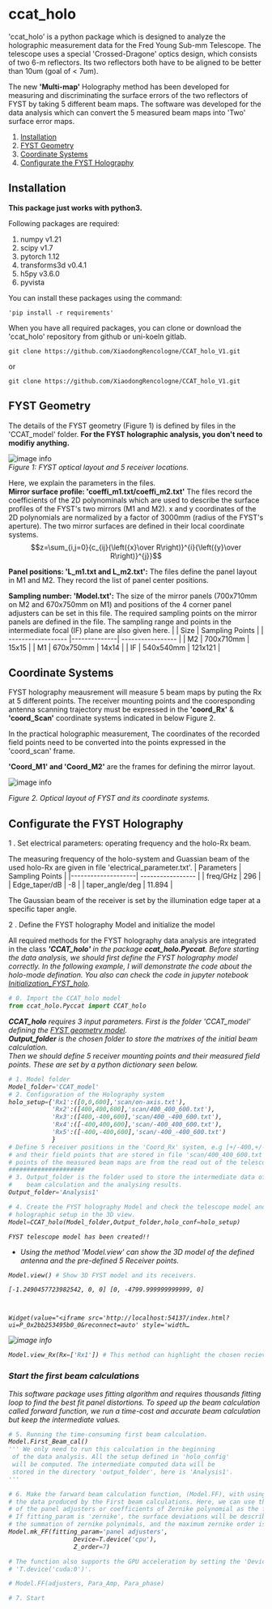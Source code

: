 # ccat_holo

'ccat_holo' is a python package which is designed to analyze the holographic measurement data for the Fred Young Sub-mm Telescope. The telescope uses a special 'Crossed-Dragone' optics design, which consists of two 6-m reflectors. Its two reflectors both have to be aligned to be better than 10um (goal of < 7um). 

The new **'Multi-map'** Holography method has been developed for measuring and discriminating the surface errors of the two reflectors of FYST by taking 5 different beam maps. The software was developed for the data analysis which can convert the 5 measured beam maps into 'Two' surface error maps.

1. [Installation](#Installation)
2. [FYST Geometry](#FYST-Geometry)
3. [Coordinate Systems](#Coordinate-Systems)
4. [Configurate the FYST Holography](#Configurate-the-FYST-Holographic-System)

## Installation
**This package just works with python3.**

Following packages are required:
1. numpy v1.21
2. scipy v1.7
3. pytorch 1.12
4. transforms3d v0.4.1
5. h5py v3.6.0
6. pyvista

You can install these packages using the command:  
```shell
'pip install -r requirements' 
``` 
When you have all required packages, you can clone or download the 'ccat_holo' repository from github or uni-koeln gitlab.  
```shell
git clone https://github.com/XiaodongRencologne/CCAT_holo_V1.git
```
or
```shell
git clone https://github.com/XiaodongRencologne/CCAT_holo_V1.git
```

## FYST Geometry
The details of the FYST geometry (Figure 1) is defined by files in the 'CCAT_model' folder. **For the FYST holographic analysis, you don't need to modifiy anything.**

![image info](pictures/FYST_model1.png)  
*Figure 1: FYST optical layout and 5 receiver locations.*

Here, we explain the parameters in the files.  
**Mirror surface profile: 'coeffi_m1.txt/coeffi_m2.txt'**
The files record the coefficients of the 2D polynominals which are used to describe the surface profiles of the FYST's two mirrors (M1 and M2). x and y coordinates of the 2D polynomials are normalized by a factor of 3000mm (radius of the FYST's aperture). The two mirror surfaces are defined in their local coordinate systems.   
$$z=\sum_{i,j=0}{c_{ij}{\left({x}\over R\right)}^{i}{\left({y}\over R\right)}^{j}}$$

**Panel positions: 'L_m1.txt and L_m2.txt':**
The files define the panel layout in M1 and M2. They record the list of panel center positions. 

**Sampling number: 'Model.txt':**
The size of the mirror panels (700x710mm on M2 and 670x750mm on M1) and positions of the 4 corner panel adjusters can be set in this file.  The required sampling points on the mirror panels are defined in the file. The sampling range and points in the intermediate focal (IF) plane are also given here. 
|                    |  Size        |  Sampling Points  |
| ------------------ |--------------| ----------------- |
| M2                 | 700x710mm    | 15x15             |
| M1                 | 670x750mm    | 14x14             |
| IF                 | 540x540mm    | 121x121           |

## Coordinate Systems


FYST holography meausrement will measure 5 beam maps by puting the Rx at 5 different points. The receiver mounting points and the cooresponding antenna scanning trajectory must be expressed in the **'coord_Rx'** & **'coord_Scan'** coordinate systems indicated in below Figure 2.

In the practical holographic measurement, The coordinates of the recorded field points need to be converted into the points expressed in the 'coord_scan' frame.

**'Coord_M1' and 'Coord_M2'** are the frames for defining the mirror layout.

![image info](pictures/FYST_optics.png)

*Figure 2. Optical layout of FYST and its coordinate systems.*


## Configurate the FYST Holography


1 . Set electrical parameters: operating frequency and the holo-Rx beam.


The measuring frequency of the holo-system and Guassian beam of the used holo-Rx are given in file 'electrical_parameter.txt'.
|  Parameters        |  Sampling Points  |
|--------------------| ----------------- |
| freq/GHz           | 296               |
| Edge_taper/dB      | -8                |
| taper_angle/deg    | 11.894            |

The Gaussian beam of the receiver is set by the illumination edge taper at a specific taper angle. 

2 . Define the FYST holography Model and initialize the model

All required methods for the FYST holography data analysis are integrated in the class <em>**'CCAT_holo'**<em> in the package <em>**ccat_holo.Pyccat**<em>. Before starting the data analysis, we should first define the FYST holography model correctly. In the following example, I will demonstrate the code about the holo-mode defination. You also can check the code in jupyter notebook [Initialization_FYST_holo](examples/1_initialization.ipynb).


```python
# 0. Import the CCAT_holo model
from ccat_holo.Pyccat import CCAT_holo
```

<em>**CCAT_holo**<em> requires 3 input parameters. First is the folder 'CCAT_model' defining the [FYST geometry model](#fyst-geometry).  
<em>**Output_folder**<em> is the chosen folder to store the matrixes of the initial beam calculation.  
Then we should define 5 receiver mounting points and their measured field points. These are set by a python dictionary seen below.


```python
# 1. Model folder
Model_folder='CCAT_model'
# 2. Configuration of the Holography system
holo_setup={'Rx1':([0,0,600],'scan/on-axis.txt'), 
            'Rx2':([400,400,600],'scan/400_400_600.txt'),
            'Rx3':([400,-400,600],'scan/400_-400_600.txt'),
            'Rx4':([-400,400,600],'scan/-400_400_600.txt'),
            'Rx5':([-400,-400,600],'scan/-400_-400_600.txt')
            }
# Define 5 receiver positions in the 'Coord_Rx' system, e.g [+/-400,+/-400,600]
# and their field points that are stored in file 'scan/400_400_600.txt'. The field
# points of the measured beam maps are from the read out of the telescope coders.
#####################
# 3. Output_folder is the folder used to store the intermediate data of the first
#    beam calculation and the analysing results.
Output_folder='Analysis1'

# 4. Create the FYST holography Model and check the telescope model and 
# holographic setup in the 3D view.
Model=CCAT_holo(Model_folder,Output_folder,holo_conf=holo_setup)
```

    FYST telescope model has been created!!
    

- Using the method <em>'Model.view'<em> can show the 3D model of the defined antenna and the pre-defined 5 Receiver points. 


```python
Model.view() # Show 3D FYST model and its receivers.
```

    [-1.2490457723982542, 0, 0] [0, -4799.999999999999, 0]
    


    Widget(value="<iframe src='http://localhost:54137/index.html?ui=P_0x2bb253495b0_0&reconnect=auto' style='width…


![image info](pictures/FYST_3D.png)


```python
Model.view_Rx(Rx=['Rx1']) # This method can highlight the chosen reciever horns.
```

### Start the first beam calculations
This software package uses fitting algorithm and requires thousands fitting loop to find the best fit panel distortions. To speed up the beam calculation called forward function, we run a time-cost and accurate beam calculation but keep the intermediate values. 


```python
# 5. Running the time-consuming first beam calculation.
Model.First_Beam_cal()
''' We only need to run this calculation in the beginning
 of the data analysis. All the setup defined in 'holo_config'
 will be computed. The intermediate computed data will be
 stored in the directory 'output_folder', here is 'Analysis1'.
'''

```


```python
# 6. Make the farward beam calculation function, (Model.FF), with using
# the data produced by the First beam calculations. Here, we can use the movements
# of the panel adjusters or coefficients of Zernike polynomial as the fitting paramters.
# If fitting_param is 'zernike', the surface deviations will be described by 
# the summation of zernike polynimals, and the maximum zernike order is 7th.
Model.mk_FF(fitting_param='panel adjusters',
                  Device=T.device('cpu'),
                  Z_order=7)

# The function also supports the GPU acceleration by setting the 'Device' to 
# 'T.device('cuda:0')'.

# Model.FF(adjusters, Para_Amp, Para_phase)

```


```python
# 7. Start
```
